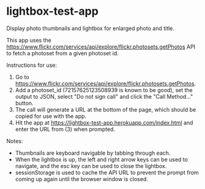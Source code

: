 # lightbox-test-app
Display photo thumbnails and lightbox for enlarged photo and title.

This app uses the https://www.flickr.com/services/api/explore/flickr.photosets.getPhotos API to fetch a photoset from a given photoset id.

Instructions for use:
1. Go to https://www.flickr.com/services/api/explore/flickr.photosets.getPhotos.
2. Add a photoset_id (72157625123508939 is known to be good), set the output to JSON, select "Do not sign call" and click the "Call Method..." button.
3. The call will generate a URL at the bottom of the page, which should be copied for use with the app.
4. Hit the app at https://lightbox-test-app.herokuapp.com/index.html and enter the URL from (3) when prompted.

Notes:  
* Thumbnails are keyboard navigable by tabbing through each.
* When the lightbox is up, the left and right arrow keys can be used to navigate, and the esc key can be used to close the lightbox.
* sessionStorage is used to cache the API URL to prevent the prompt from coming up again until the browser window is closed.
